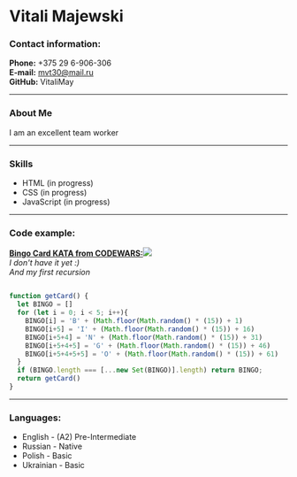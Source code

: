 # Vitali Majewski

### Contact information:
**Phone:** +375 29 6-906-306  
**E-mail:** mvt30@mail.ru  
**GitHub:** VitaliMay

----

### About Me
I am an excellent team worker  


----
### Skills
* HTML (in progress)<br>
* CSS (in progress)<br>
* JavaScript (in progress)<br>

----
### Code example:
[**Bingo Card KATA from CODEWARS:**](https://www.codewars.com/kata/bingo-card)![](https://www.codewars.com/packs/assets/logo.61192cf7.svg)<br>
*I don't have it yet :)*<br>
*And my first recursion*<br>

```javascript

function getCard() {
  let BINGO = []
  for (let i = 0; i < 5; i++){
    BINGO[i] = 'B' + (Math.floor(Math.random() * (15)) + 1)
    BINGO[i+5] = 'I' + (Math.floor(Math.random() * (15)) + 16)
    BINGO[i+5+4] = 'N' + (Math.floor(Math.random() * (15)) + 31)
    BINGO[i+5+4+5] = 'G' + (Math.floor(Math.random() * (15)) + 46)
    BINGO[i+5+4+5+5] = 'O' + (Math.floor(Math.random() * (15)) + 61)
  }
  if (BINGO.length === [...new Set(BINGO)].length) return BINGO;
  return getCard()
}

```

-----
### Languages:
* English - (A2) Pre-Intermediate
* Russian - Native
* Polish - Basic
* Ukrainian - Basic
